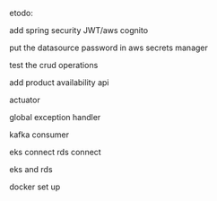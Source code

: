 etodo:

add spring security JWT/aws cognito

put the datasource password in aws secrets manager

test the crud operations

add product availability api

actuator

global exception handler

kafka consumer

eks connect 
rds connect

eks and rds 

docker set up